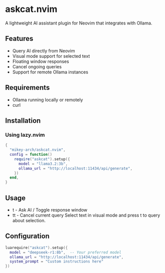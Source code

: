 # askcat.nvim 

A lightweight AI assistant plugin for Neovim that integrates with Ollama.

## Features
- Query AI directly from Neovim
- Visual mode support for selected text
- Floating window responses  
- Cancel ongoing queries
- Support for remote Ollama instances

## Requirements
- Ollama running locally or remotely
- curl

## Installation

### Using lazy.nvim
```lua
{
  "mikey-arch/askcat.nvim",
  config = function()
    require("askcat").setup({
      model = "llama3.2:3b",
      ollama_url = "http://localhost:11434/api/generate",
    })
  end,
}
```

## Usage

- <leader>t - Ask AI / Toggle response window
- <leader>tt - Cancel current query
Select text in visual mode and press <leader>t to query about selection.

## Configuration

```lua
luarequire("askcat").setup({
  model = "deepseek-r1:8b",  -- Your preferred model
  ollama_url = "http://localhost:11434/api/generate",
  system_prompt = "Custom instructions here"
})
```
